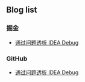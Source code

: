 ## Blog list

### 掘金

- [通过问题透析 IDEA Debug](https://juejin.cn/post/7185569129024192568)

### GitHub

- [通过问题透析 IDEA Debug](idea-debug/blog.md)